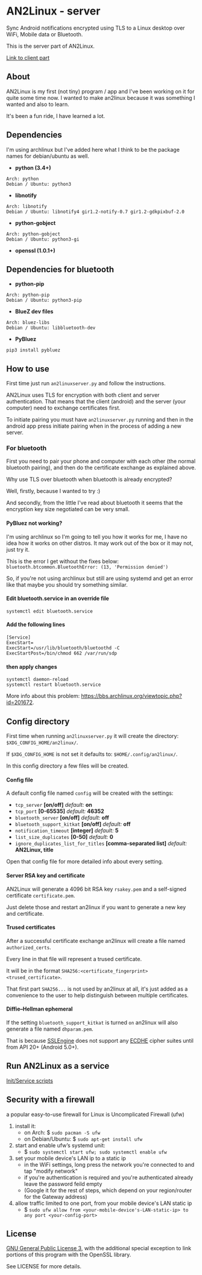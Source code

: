 # AN2Linux - server
Sync Android notifications encrypted using TLS to a Linux desktop over WiFi, Mobile data or Bluetooth.

This is the server part of AN2Linux.

[Link to client part](https://github.com/rootkiwi/an2linuxclient/)

## About
AN2Linux is my first (not tiny) program / app and I've been working on it for
quite some time now.
I wanted to make an2linux because it was something I wanted and also to learn.

It's been a fun ride, I have learned a lot.

## Dependencies
I'm using archlinux but I've added here what I think to be the package
names for debian/ubuntu as well.

* **python (3.4+)**
```
Arch: python
Debian / Ubuntu: python3
```

* **libnotify**
```
Arch: libnotify
Debian / Ubuntu: libnotify4 gir1.2-notify-0.7 gir1.2-gdkpixbuf-2.0
```

* **python-gobject**
```
Arch: python-gobject
Debian / Ubuntu: python3-gi
```

* **openssl (1.0.1+)**

## Dependencies for bluetooth
* **python-pip**
```
Arch: python-pip
Debian / Ubuntu: python3-pip
```

* **BlueZ dev files**
```
Arch: bluez-libs
Debian / Ubuntu: libbluetooth-dev
```

* **PyBluez**
```
pip3 install pybluez
```

## How to use
First time just run `an2linuxserver.py` and follow the instructions.

AN2Linux uses TLS for encryption with both client and server authentication.
That means that the client (android) and the server (your computer)
need to exchange certificates first.

To initiate pairing you must have `an2linuxserver.py` running and then in the
android app press initiate pairing when in the process of adding a new server.

### For bluetooth
First you need to pair your phone and computer with each other (the normal
bluetooth pairing), and then do the certificate exchange as explained above.

Why use TLS over bluetooth when bluetooth is already encrypted?

Well, firstly, because I wanted to try :)

And secondly, from the little I've read about bluetooth it seems that the
encryption key size negotiated can be very small.

#### PyBluez not working?
I'm using archlinux so I'm going to tell you how it works for me, I have no
idea how it works on other distros. It may work out of the box or it may not, just try it.

This is the error I get without the fixes below:<br>
`bluetooth.btcommon.BluetoothError: (13, 'Permission denied')`

So, if you're not using archlinux but still are using systemd and get an error like
that maybe you should try something similar.

#### Edit bluetooth.service in an override file
```
systemctl edit bluetooth.service
```

#### Add the following lines
```
[Service]
ExecStart=
ExecStart=/usr/lib/bluetooth/bluetoothd -C
ExecStartPost=/bin/chmod 662 /var/run/sdp
```

#### then apply changes
```
systemctl daemon-reload
systemctl restart bluetooth.service
```

More info about this problem:
https://bbs.archlinux.org/viewtopic.php?id=201672.

## Config directory
First time when running `an2linuxserver.py` it will create the directory:
`$XDG_CONFIG_HOME/an2linux/`.

If `$XDG_CONFIG_HOME` is not set it defaults to: `$HOME/.config/an2linux/`.

In this config directory a few files will be created.

#### Config file
A default config file named `config` will be created with the settings:
- `tcp_server` **[on/off]** *default:* **on**
- `tcp_port` **[0-65535]** *default:* **46352**
- `bluetooth_server` **[on/off]** *default:* **off**
- `bluetooth_support_kitkat` **[on/off]** *default:* **off**
- `notification_timeout` **[integer]** *default:* **5**
- `list_size_duplicates` **[0-50]** *default:* **0**
- `ignore_duplicates_list_for_titles` **[comma-separated list]** *default:* **AN2Linux, title**

Open that config file for more detailed info about every setting.

#### Server RSA key and certificate
AN2Linux will generate a 4096 bit RSA key `rsakey.pem`  and a self-signed certificate `certificate.pem`.

Just delete those and restart an2linux if you want to generate a new key and certificate.

#### Trused certificates
After a successful certificate exchange an2linux will create a file named
`authorized_certs`.

Every line in that file will represent a trused certificate.

It will be in the format `SHA256:<certificate_fingerprint> <trused_certificate>`.

That first part `SHA256...` is not used by an2linux at all, it's just
added as a convenience to the user to help distinguish between multiple certificates.

#### Diffie–Hellman ephemeral
If the setting `bluetooth_support_kitkat` is turned `on` an2linux will also generate a file named `dhparam.pem`.

That is because [SSLEngine](https://developer.android.com/reference/javax/net/ssl/SSLEngine.html) does not support any
[ECDHE](https://en.wikipedia.org/wiki/Elliptic_curve_Diffie%E2%80%93Hellman) cipher suites
until from API 20+ (Android 5.0+).

## Run AN2Linux as a service
[Init/Service scripts](https://github.com/rootkiwi/an2linuxserver/tree/master/init)

## Security with a firewall
a popular easy-to-use firewall for Linux is Uncomplicated Firewall (ufw)

1. install it:
    - on Arch: $ `sudo pacman -S ufw`
    - on Debian/Ubuntu: $ `sudo apt-get install ufw`
2. start and enable ufw’s systemd unit:
    - $ `sudo systemctl start ufw; sudo systemctl enable ufw`
3. set your mobile device's LAN ip to a static ip
    - in the WiFi settings, long press the network you're connected to and tap "modify network"
    - if you're authentication is required and you're authenticated already leave the password feild empty
    - (Google it for the rest of steps, which depend on your region/router for the Gateway address)
4. allow traffic limited to one port, from your mobile device's LAN static ip
    - $ `sudo ufw allow from <your-mobile-device's-LAN-static-ip> to any port <your-config-port>`

## License
[GNU General Public License 3](https://www.gnu.org/licenses/gpl-3.0.html),
with the additional special 
exception to link portions of this program with the OpenSSL library.

See LICENSE for more details.
